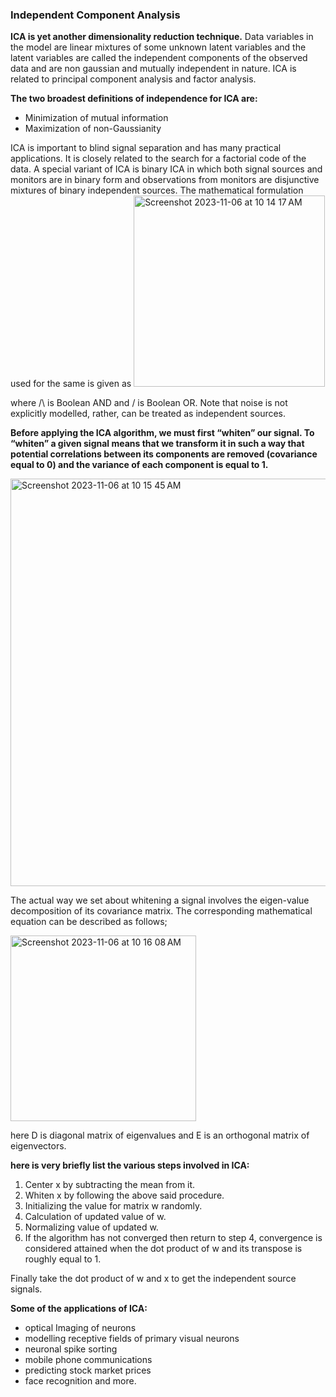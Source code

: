 ### Independent Component Analysis 

**ICA is yet another dimensionality reduction technique.** Data variables in the model are linear mixtures of some unknown latent variables and the latent variables are called the independent components of the observed data and are non gaussian and mutually independent in nature. ICA is related to principal component analysis and factor analysis.

**The two broadest definitions of independence for ICA are:**

* Minimization of mutual information
* Maximization of non-Gaussianity


ICA is important to blind signal separation and has many practical applications. It is closely related to the search for a factorial code of the data. A special variant of ICA is binary ICA in which both signal sources and monitors are in binary form and observations from monitors are disjunctive mixtures of binary independent sources. The mathematical formulation used for the same is given as
<img width="306" alt="Screenshot 2023-11-06 at 10 14 17 AM" src="https://github.com/aussiekom/Data-Science-Projects/assets/102028836/ede2e0e5-3818-4045-84a7-d8988c3a37dd">

where /\ is Boolean AND and \/ is Boolean OR. Note that noise is not explicitly modelled, rather, can be treated as independent sources.

**Before applying the ICA algorithm, we must first “whiten” our signal. To “whiten” a given signal means that we transform it in such a way that potential correlations between its components are removed (covariance equal to 0) and the variance of each component is equal to 1.**

<img width="652" alt="Screenshot 2023-11-06 at 10 15 45 AM" src="https://github.com/aussiekom/Data-Science-Projects/assets/102028836/bd8151e4-bc24-49be-be87-f6bafcea89b1">

The actual way we set about whitening a signal involves the eigen-value decomposition of its covariance matrix. The corresponding mathematical equation can be described as follows;

<img width="297" alt="Screenshot 2023-11-06 at 10 16 08 AM" src="https://github.com/aussiekom/Data-Science-Projects/assets/102028836/536a5e2c-0edd-449c-8186-9e127d43e326">

here D is diagonal matrix of eigenvalues and E is an orthogonal matrix of eigenvectors.

**here is very briefly list the various steps involved in ICA:**

1. Center x by subtracting the mean from it.
2. Whiten x by following the above said procedure.
3. Initializing the value for matrix w randomly.
4. Calculation of updated value of w.
5. Normalizing value of updated w.
6. If the algorithm has not converged then return to step 4, convergence is considered attained when the dot product of w and its transpose is roughly equal to 1.

Finally take the dot product of w and x to get the independent source signals.

**Some of the applications of ICA:**

* optical Imaging of neurons
* modelling receptive fields of primary visual neurons
* neuronal spike sorting
* mobile phone communications
* predicting stock market prices
* face recognition and more.




















